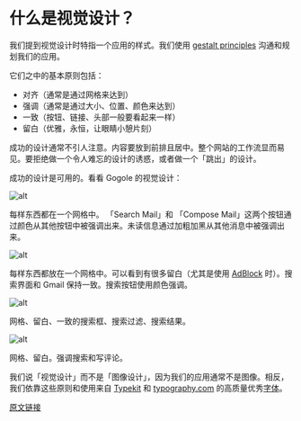 # 什么是视觉设计？

我们提到视觉设计时特指一个应用的样式。我们使用 [gestalt principles](https://robots.thoughtbot.com/gestalt-principles) 沟通和规划我们的应用。

它们之中的基本原则包括：

- 对齐（通常是通过网格来达到）
- 强调（通常是通过大小、位置、颜色来达到）
- 一致（按钮、链接、头部一般要看起来一样）
- 留白（优雅，永恒，让眼睛小憩片刻）

成功的设计通常不引人注意。内容要放到前排且居中。整个网站的工作流显而易见。要拒绝做一个令人难忘的设计的诱惑，或者做一个「跳出」的设计。

成功的设计是可用的。看看 Gogole 的视觉设计：

![alt](http://beantalk.net/static/upload/201610/oDVrU787EJI9BisXhbhRp0xk.jpg)

每样东西都在一个网格中。 「Search Mail」和 「Compose Mail」这两个按钮通过颜色从其他按钮中被强调出来。未读信息通过加粗加黑从其他消息中被强调出来。

![alt](http://beantalk.net/static/upload/201610/ZzNr2ES18cTQFv2NSpaJapap.jpg)

每样东西都放在一个网格中。可以看到有很多留白（尤其是使用 [AdBlock](https://chrome.google.com/webstore/detail/adblock/gighmmpiobklfepjocnamgkkbiglidom) 时）。搜索界面和 Gmail 保持一致。搜索按钮使用颜色强调。

![alt](http://beantalk.net/static/upload/201610/HM1arB6qe1FIPQs-wCQst4OC.jpg)

网格、留白、一致的搜索框、搜索过滤、搜索结果。

![alt](http://beantalk.net/static/upload/201610/rwU6PQmczsoSxe3Omlfvoz8A.jpg)

网格、留白。强调搜索和写评论。

我们说「视觉设计」而不是「图像设计」，因为我们的应用通常不是图像。相反，我们依靠这些原则和使用来自 [Typekit](http://typekit.com/) 和 [typography.com](http://www.typography.com/) 的高质量优秀[字体](https://thoughtbot.com/upcase/design-for-developers-resources/typography)。

[原文链接](https://thoughtbot.com/playbook/designing/what-is-visual-design)
